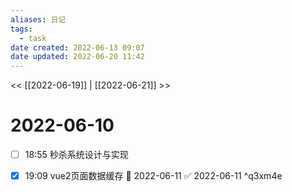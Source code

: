 ```yaml
---
aliases: 日记
tags:
  - task
date created: 2022-06-13 09:07
date updated: 2022-06-20 11:42
---
```


<< [[2022-06-19]] | [[2022-06-21]] >>

# 2022-06-10

- [ ] 18:55 秒杀系统设计与实现

- [x] 19:09 vue2页面数据缓存 📅 2022-06-11 ✅ 2022-06-11 ^q3xm4e
